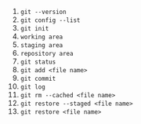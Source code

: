 1. `git --version`
2. `git config --list`
3. `git init`
4. `working area`
5. `staging area`
6. `repository area`
7. `git status`
8. `git add <file name>`
9. `git commit`
10. `git log`
11. `git rm --cached <file name>`
12. `git restore --staged <file name>`
13. `git restore <file name>`
